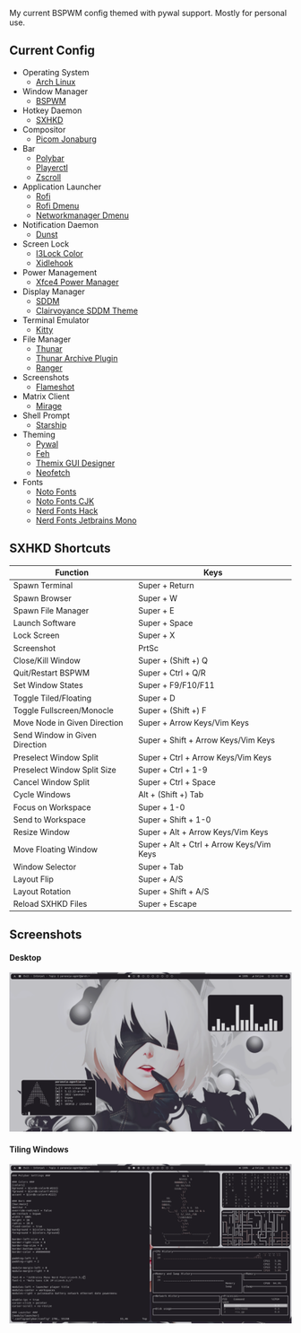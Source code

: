 My current BSPWM config themed with pywal support. Mostly for personal use.

## Current Config

- Operating System
  - [Arch Linux](https://archlinux.org/)
- Window Manager
  - [BSPWM](https://github.com/baskerville/bspwm)
- Hotkey Daemon
  - [SXHKD](https://github.com/baskerville/sxhkd)
- Compositor
  - [Picom Jonaburg](https://github.com/jonaburg/picom)
- Bar
  - [Polybar](https://github.com/polybar/polybar)
  - [Playerctl](https://github.com/altdesktop/playerctl)
  - [Zscroll](https://github.com/noctuid/zscroll)
- Application Launcher
  - [Rofi](https://github.com/davatorium/rofi)
  - [Rofi Dmenu](https://aur.archlinux.org/packages/rofi-dmenu/)
  - [Networkmanager Dmenu](https://github.com/firecat53/networkmanager-dmenu)
- Notification Daemon
  - [Dunst](https://github.com/dunst-project/dunst)
- Screen Lock
  - [I3Lock Color](https://github.com/Raymo111/i3lock-color)
  - [Xidlehook](https://github.com/jD91mZM2/xidlehook)
- Power Management
  - [Xfce4 Power Manager](https://github.com/GalliumOS/xfce4-power-manager)
- Display Manager
  - [SDDM](https://github.com/sddm/sddm)
  - [Clairvoyance SDDM Theme](https://github.com/eayus/sddm-theme-clairvoyance)
- Terminal Emulator
  - [Kitty](https://github.com/kovidgoyal/kitty)
- File Manager
  - [Thunar](https://github.com/xfce-mirror/thunar)
  - [Thunar Archive Plugin](https://github.com/andreldm/thunar-archive-plugin)
  - [Ranger](https://github.com/ranger/ranger)
- Screenshots
  - [Flameshot](https://github.com/flameshot-org/flameshot)
- Matrix Client
  - [Mirage](https://github.com/mirukana/mirage)
- Shell Prompt
  - [Starship](https://github.com/starship/starship)
- Theming
  - [Pywal](https://github.com/dylanaraps/pywal)
  - [Feh](https://github.com/derf/feh)
  - [Themix GUI Designer](https://github.com/themix-project/oomox)
  - [Neofetch](https://github.com/dylanaraps/neofetch)
- Fonts
  - [Noto Fonts](https://archlinux.org/packages/extra/any/noto-fonts/)
  - [Noto Fonts CJK](https://archlinux.org/packages/extra/any/noto-fonts-cjk/)
  - [Nerd Fonts Hack](https://aur.archlinux.org/packages/nerd-fonts-hack/)
  - [Nerd Fonts Jetbrains Mono](https://aur.archlinux.org/packages/nerd-fonts-jetbrains-mono/)

## SXHKD Shortcuts

| Function                        | Keys                                     |
| ------------------------------- | ---------------------------------------- |
| Spawn Terminal                  | Super + Return                           |
| Spawn Browser                   | Super + W                                |
| Spawn File Manager              | Super + E                                |
| Launch Software                 | Super + Space                            |
| Lock Screen                     | Super + X                                |
| Screenshot                      | PrtSc                                    |
| Close/Kill Window               | Super + (Shift +) Q                      |
| Quit/Restart BSPWM              | Super + Ctrl + Q/R                       |
| Set Window States               | Super + F9/F10/F11                       |
| Toggle Tiled/Floating           | Super + D                                |
| Toggle Fullscreen/Monocle       | Super + (Shift +) F                      |
| Move Node in Given Direction    | Super + Arrow Keys/Vim Keys              |
| Send Window in Given Direction  | Super + Shift + Arrow Keys/Vim Keys      |
| Preselect Window Split          | Super + Ctrl + Arrow Keys/Vim Keys       |
| Preselect Window Split Size     | Super + Ctrl + 1-9                       |
| Cancel Window Split             | Super + Ctrl + Space                     |
| Cycle Windows                   | Alt + (Shift +) Tab                      |
| Focus on Workspace              | Super + 1-0                              |
| Send to Workspace               | Super + Shift + 1-0                      |
| Resize Window                   | Super + Alt + Arrow Keys/Vim Keys        |
| Move Floating Window            | Super + Alt + Ctrl + Arrow Keys/Vim Keys |
| Window Selector                 | Super + Tab                              |
| Layout Flip                     | Super + A/S                              |
| Layout Rotation                 | Super + Shift + A/S                      |
| Reload SXHKD Files              | Super + Escape                           |

## Screenshots

#### Desktop

![Desktop](./Desktop.png)

#### Tiling Windows

![Windows](./Windows.png)
